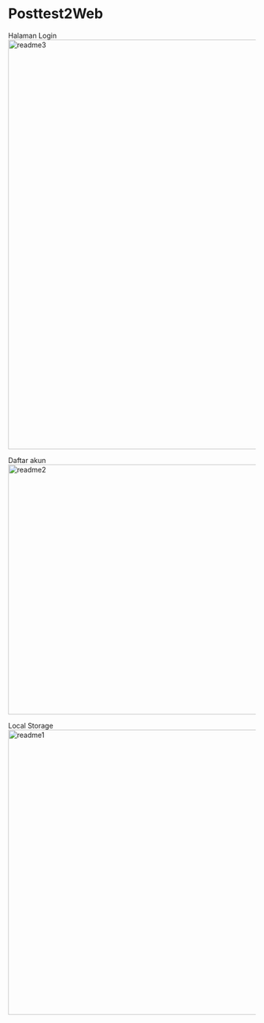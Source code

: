 # Posttest2Web

Halaman Login 
<img width="832" alt="readme3" src="https://user-images.githubusercontent.com/120239031/227742978-d43b0fa6-7da5-4640-b06c-c51b6058c149.png">

Daftar akun
<img width="508" alt="readme2" src="https://user-images.githubusercontent.com/120239031/227742998-4477723f-1d72-49dd-b780-5bdcbec2d120.png">

Local Storage
<img width="579" alt="readme1" src="https://user-images.githubusercontent.com/120239031/227743015-f093fbc1-40d4-4e3e-b072-17ff48f5a5dc.png">

